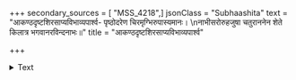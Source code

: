 +++
secondary_sources = [ "MSS_4218",]
jsonClass = "Subhaashita"
text = "आकण्ठदृष्टशिरसाप्यविभाव्यपार्श्व- पृष्ठोदरेण चिरमृग्भिरुपास्यमानः।  \nनाभीसरोरुहजुषा चतुराननेन शेते किलात्र भगवानरविन्दनाभः॥"
title = "आकण्ठदृष्टशिरसाप्यविभाव्यपार्श्व"

+++

<details><summary>Text</summary>

आकण्ठदृष्टशिरसाप्यविभाव्यपार्श्व- पृष्ठोदरेण चिरमृग्भिरुपास्यमानः।  
नाभीसरोरुहजुषा चतुराननेन शेते किलात्र भगवानरविन्दनाभः॥
</details>

